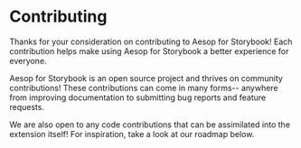 # Contributing

Thanks for your consideration on contributing to Aesop for Storybook! Each contribution helps make using Aesop for Storybook a better experience for everyone.

Aesop for Storybook is an open source project and thrives on community contributions! These contributions can come in many forms-- anywhere from improving documentation to submitting bug reports and feature requests. 

We are also open to any code contributions that can be assimilated into the extension itself! For inspiration, take a look at our roadmap below.

